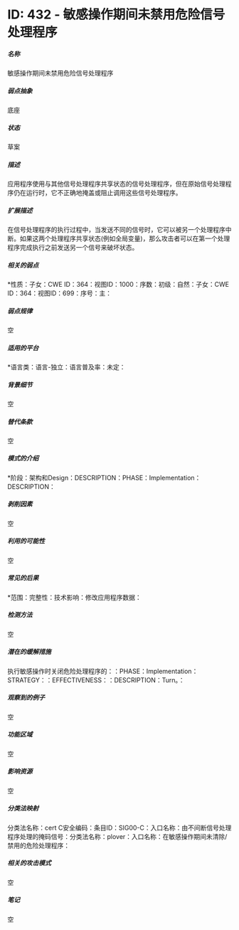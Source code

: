 # ID: 432 - 敏感操作期间未禁用危险信号处理程序
<h5>名称</h5>敏感操作期间未禁用危险信号处理程序
<h5>弱点抽象</h5>底座
<h5>状态</h5>草案
<h5>描述</h5>应用程序使用与其他信号处理程序共享状态的信号处理程序，但在原始信号处理程序仍在运行时，它不正确地掩盖或阻止调用这些信号处理程序。
<h5>扩展描述</h5>在信号处理程序的执行过程中，当发送不同的信号时，它可以被另一个处理程序中断。如果这两个处理程序共享状态(例如全局变量)，那么攻击者可以在第一个处理程序完成执行之前发送另一个信号来破坏状态。
<h5>相关的弱点</h5>*性质：子女：CWE ID：364：视图ID：1000：序数：初级：自然：子女：CWE ID：364：视图ID：699：序号：主：
<h5>弱点规律</h5>空
<h5>适用的平台</h5>*语言类：语言-独立：语言普及率：未定：
<h5>背景细节</h5>空
<h5>替代条款</h5>空
<h5>模式的介绍</h5>*阶段：架构和Design：DESCRIPTION：PHASE：Implementation：DESCRIPTION：
<h5>剥削因素</h5>空
<h5>利用的可能性</h5>空
<h5>常见的后果</h5>*范围：完整性：技术影响：修改应用程序数据：
<h5>检测方法</h5>空
<h5>潜在的缓解措施</h5>执行敏感操作时关闭危险处理程序的：：PHASE：Implementation：STRATEGY：：EFFECTIVENESS：：DESCRIPTION：Turn。：
<h5>观察到的例子</h5>空
<h5>功能区域</h5>空
<h5>影响资源</h5>空
<h5>分类法映射</h5>分类法名称：cert C安全编码：条目ID：SIG00-C：入口名称：由不间断信号处理程序处理的掩码信号：分类法名称：plover：入口名称：在敏感操作期间未清除/禁用的危险处理程序：
<h5>相关的攻击模式</h5>空
<h5>笔记</h5>空

